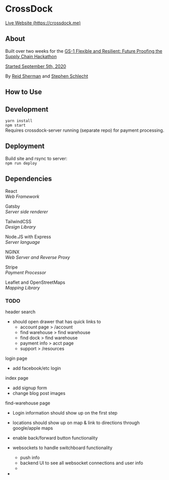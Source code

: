# CrossDock
[Live Website (https://crossdock.me)](https://crossdock.me)

## About
Built over two weeks for the [GS-1 Flexible and Resilient: Future Proofing the Supply Chain Hackathon](https://gs1us-futureproofhack-platform.bemyapp.com/)

[Started September 5th, 2020](https://github.com/reidjs/crossdock/commit/6a3fa4a1b4d66fa3dd32a2a3086792e75e9fd3b3)

By [Reid Sherman](https://www.linkedin.com/in/reidsherman/) and [Stephen Schlecht](https://www.linkedin.com/in/stephenschlecht/)

## How to Use

## Development

`yarn install`  
`npm start`  
Requires crossdock-server running (separate repo) for payment processing.

## Deployment
Build site and rsync to server:  
`npm run deploy`

## Dependencies

React  
*Web Framework*

Gatsby  
*Server side renderer*  

TailwindCSS  
*Design Library*

Node.JS with Express  
*Server language*

NGINX  
*Web Server and Reverse Proxy*

Stripe  
*Payment Processor*

Leaflet and OpenStreetMaps  
*Mapping Library*


### TODO
header search
- should open drawer that has quick links to 
  - account page > /account
  - find warehouse > find warehouse
  - find dock > find warehouse
  - payment info > acct page
  - support > /resources


login page
- add facebook/etc login

index page
- add signup form
- change blog post images

find-warehouse page
- Login information should show up on the first step
- locations should show up on map & link to directions through google/apple maps
- enable back/forward button functionality 
- websockets to handle switchboard functionality
  - push info 
  - backend UI to see all websocket connections and user info 
  - 

- 

